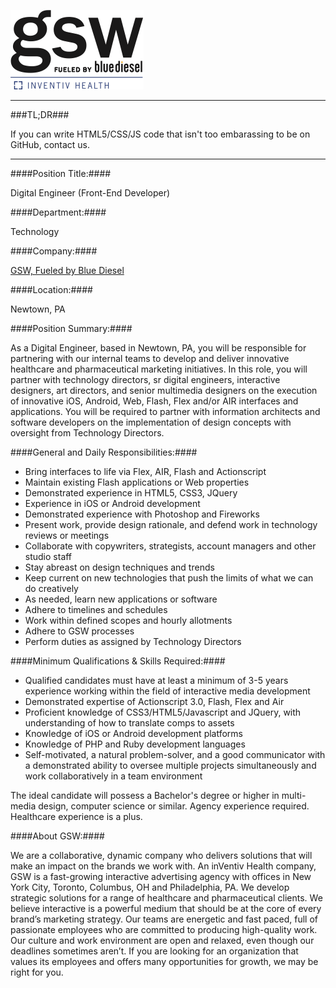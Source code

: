 ![GSW Fueled by Blue Diesel](gsw.png "GSW Fueled by Blue Diesel")

- - - - -

###TL;DR###

If you can write HTML5/CSS/JS code that isn't too embarassing to be on GitHub, contact us.

- - - - -

####Position Title:####

Digital Engineer (Front-End Developer)

####Department:####

Technology

####Company:####

[GSW, Fueled by Blue Diesel](http://gsw-w.com)

####Location:####

Newtown, PA

####Position Summary:####

As a Digital Engineer, based in Newtown, PA, you will be responsible for partnering with our internal teams to develop and deliver innovative healthcare and pharmaceutical marketing initiatives. In this role, you will partner with technology directors, sr digital engineers, interactive designers, art directors, and senior multimedia designers on the execution of innovative iOS, Android, Web, Flash, Flex and/or AIR interfaces and applications. You will be required to partner with information architects and software developers on the implementation of design concepts with oversight from Technology Directors. 

####General and Daily Responsibilities:####

* Bring interfaces to life via Flex, AIR, Flash and Actionscript
* Maintain existing Flash applications or Web properties
* Demonstrated experience in HTML5, CSS3, JQuery
* Experience in iOS or Android development
* Demonstrated experience with Photoshop and Fireworks
* Present work, provide design rationale, and defend work in technology reviews or meetings 
* Collaborate with copywriters, strategists, account managers and other studio staff
* Stay abreast on design techniques and trends
* Keep current on new technologies that push the limits of what we can do creatively
* As needed, learn new applications or software 
* Adhere to timelines and schedules
* Work within defined scopes and hourly allotments
* Adhere to GSW processes
* Perform duties as assigned by Technology Directors

####Minimum Qualifications & Skills Required:####

* Qualified candidates must have at least a minimum of 3-5 years experience working within the field of interactive media development
* Demonstrated expertise of Actionscript 3.0, Flash, Flex and Air
* Proficient knowledge of CSS3/HTML5/Javascript and JQuery, with understanding of how to translate comps to assets
* Knowledge of iOS or Android development platforms
* Knowledge of PHP and Ruby development languages
* Self-motivated, a natural problem-solver, and a good communicator with a demonstrated ability to oversee multiple projects simultaneously and work collaboratively in a team environment

The ideal candidate will possess a Bachelor's degree or higher in multi-media design, computer science or similar. Agency experience required. Healthcare experience is a plus.

####About GSW:####

We are a collaborative, dynamic company who delivers solutions that will make an impact on the brands we work with. An inVentiv Health company, GSW is a fast-growing interactive advertising agency with offices in New York City, Toronto, Columbus, OH and Philadelphia, PA. We develop strategic solutions for a range of healthcare and pharmaceutical clients. We believe interactive is a powerful medium that should be at the core of every brand’s marketing strategy. Our teams are energetic and fast paced, full of passionate employees who are committed to producing high-quality work. Our culture and work environment are open and relaxed, even though our deadlines sometimes aren’t. If you are looking for an organization that values its employees and offers many opportunities for growth, we may be right for you.

